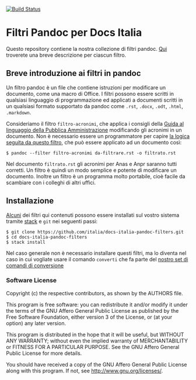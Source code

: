 
[![Build Status](https://travis-ci.org/italia/docs-italia-pandoc-filters.svg?branch=master)](https://travis-ci.org/italia/docs-italia-pandoc-filters)

# Filtri Pandoc per Docs Italia

Questo repository contiene la nostra collezione di filtri
pandoc. [Qui](filters/README.md) troverete una breve descrizione per
ciascun filtro.

## Breve introduzione ai filtri in pandoc

Un filtro pandoc è un file che contiene istruzioni per modificare un
documento, come una macro di Office. I filtri possono essere scritti
in qualsiasi linguaggio di programmazione ed applicati a documenti
scritti in un qualsiasi formato supportato da pandoc come `.rst`,
`.docx`, `.odt`, `.html`, `.markdown`.

Consideriamo il filtro `filtro-acronimi`, che applica i consigli della
[Guida al linguaggio della Pubblica
Amministrazione](http://guida-linguaggio-pubblica-amministrazione.readthedocs.io/it/latest/le-parole-della-pubblica-amministrazione/a.html)
modificando gli acronimi in un documento. Non è necessario essere un
programmatore per capire [la logica seguita da questo
filtro](filters/filtro-acronimi.hs), che può essere applicato ad un
documento così:

    $ pandoc --filter filtro-acronimi da-filtrare.rst -o filtrato.rst

Nel documento `filtrato.rst` gli acronimi per Anas e Anpr saranno
tutti corretti. Un filtro è quindi un modo semplice e potente di
modificare un documento. Inoltre un filtro è un programma molto
portabile, cioè facile da scambiare con i colleghi di altri uffici.

## Installazione

[Alcuni](https://github.com/italia/docs-italia-pandoc-filters/blob/master/filters/README.md#filtri-installabili)
dei filtri qui contenuti possono essere installati sul vostro sistema
tramite
[stack](https://docs.haskellstack.org/en/stable/README/#how-to-install)
e `git` nei seguenti passi:

    $ git clone https://github.com/italia/docs-italia-pandoc-filters.git
    $ cd docs-italia-pandoc-filters
    $ stack install

Nel caso generale non è necessario installare questi filtri, ma lo
diventa nel caso in cui vogliate usare il comando `converti` che fa
parte del [nostro set di comandi di
conversione](https://github.com/italia/docs-italia-comandi-conversione)

### Software License

Copyright (c) the respective contributors, as shown by the AUTHORS file.

This program is free software: you can redistribute it and/or modify
it under the terms of the GNU Affero General Public License as published
by the Free Software Foundation, either version 3 of the License, or
(at your option) any later version.

This program is distributed in the hope that it will be useful,
but WITHOUT ANY WARRANTY; without even the implied warranty of
MERCHANTABILITY or FITNESS FOR A PARTICULAR PURPOSE.  See the
GNU Affero General Public License for more details.

You should have received a copy of the GNU Affero General Public License
along with this program.  If not, see <http://www.gnu.org/licenses/>.
